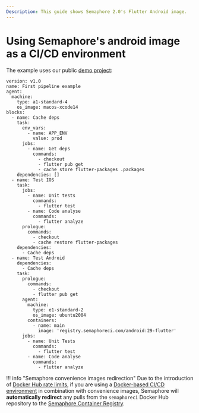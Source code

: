 ```yaml
---
Description: This guide shows Semaphore 2.0's Flutter Android image.
---
```


# Using Semaphore's android image as a CI/CD environment

The example uses our public [demo project](https://github.com/semaphoreci-demos/semaphore-demo-flutter):

```
version: v1.0
name: First pipeline example
agent:
  machine:
    type: a1-standard-4
    os_image: macos-xcode14
blocks:
  - name: Cache deps
    task:
      env_vars:
        - name: APP_ENV
          value: prod
      jobs:
        - name: Get deps
          commands:
            - checkout
            - flutter pub get
            - cache store flutter-packages .packages
    dependencies: []
  - name: Test IOS
    task:
      jobs:
        - name: Unit tests
          commands:
            - flutter test
        - name: Code analyse
          commands:
            - flutter analyze
      prologue:
        commands:
          - checkout
          - cache restore flutter-packages
    dependencies:
      - Cache deps
  - name: Test Android
    dependencies:
      - Cache deps
    task:
      prologue:
        commands:
          - checkout
          - flutter pub get
      agent:
        machine:
          type: e1-standard-2
          os_image: ubuntu2004
        containers:
          - name: main
            image: 'registry.semaphoreci.com/android:29-flutter'
      jobs:
        - name: Unit Tests
          commands:
            - flutter test
        - name: Code analyse
          commands:
            - flutter analyze

```

!!! info "Semaphore convenience images redirection"
	Due to the introduction of [Docker Hub rate limits](/ci-cd-environment/docker-authentication/), if you are using a [Docker-based CI/CD environment](/ci-cd-environment/custom-ci-cd-environment-with-docker/) in combination with convenience images, Semaphore will **automatically redirect** any pulls from the `semaphoreci` Docker Hub repository to the [Semaphore Container Registry](/ci-cd-environment/semaphore-registry-images/).	
